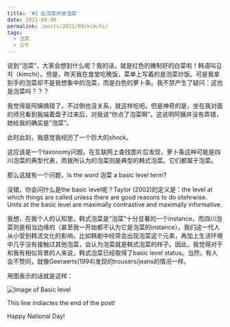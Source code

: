 ```yaml
---
title: '#2 此泡菜非彼泡菜'
date: 2021-09-30
permalink: /posts/2021/09/kimchi/
tags:
  - 泡菜
  - 김치
---
```


说到“泡菜”，大家会想到什么呢？我的话，就是红色的腌制好的白菜啦！韩语叫김치（kimchi）。但是，昨天我在食堂吃晚饭，菜单上写着的是泡菜炒饭。可是我拿到手的泡菜却不是我想象中的泡菜，而是白色的萝卜条。我不禁产生了疑问：这也是泡菜吗？？？

我觉得是阿姨搞错了，不过倒也没关系，就这样吃吧。但是神奇的是，坐在我对面的师兄看到我端着盘子过来后，对我说“你点了泡菜啊”。这说明阿姨并没有弄错，她给我的确实是”泡菜”。

此时此刻，我感觉我经历了一个巨大的shock。

这应该是一个taxonomy问题。在互联网上查找图片后发现，萝卜条这种可能是四川泡菜的典型代表，而我所认为的泡菜则是典型的韩式泡菜。它们都属于泡菜。

那么这就有一个问题，Is the word 泡菜 a basic level term?

没错，你会问什么是the basic level呢？Taylor (2002)的定义是：the level at which things are called unless there are good reasons to do otehrwise. Units at the basic level are maximally contrastive and maximally informative.

我想，在我个人的认知里，韩式泡菜是“泡菜”十分显著的一个instance，而四川泡菜则是相当边缘的（甚至我一开始都不认为它是泡菜的instance）。我们这一代人从小受到韩流文化的影响，比如韩剧中经常会出现泡菜这个元素，再加上生活环境中几乎没有接触过其他泡菜，会认为泡菜就是韩式泡菜的样子。因此，我觉得对于和我有相似背景的人来说，韩式泡菜已经取得了basic level status。当然，有人会不赞同，就像Geeraerts(1994)发现的trousers/jeans的情况一样。

用图表示的话就是这样：

![Image of Basic level](https://hongjie-fu.github.io/files/posts/kimchi.png) 




This line indiactes the end of the post! 

Happy National Day! 
